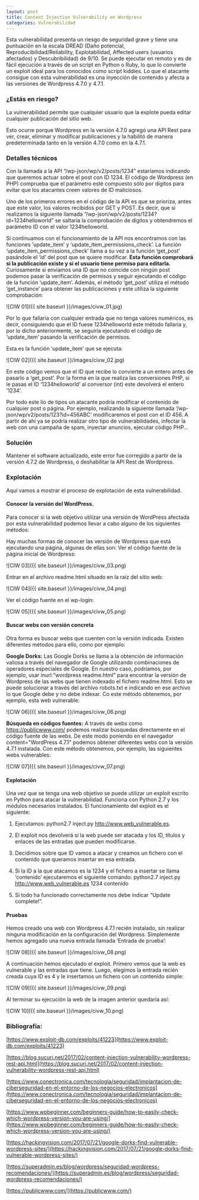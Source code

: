 ```yaml
---
layout: post
title: Content Injection Vulnerability en Wordpress
categories: Vulnerabilidad
---
```


Esta vulnerabilidad presenta un riesgo de seguridad grave y tiene una puntuación en la escala DREAD (Daño potencial, Reproducibilidad/Reliability, Explotabilidad, Affected users (usuarios afectados) y Descubribilidad) de 9/10. Se puede ejecutar en remoto y es de fácil ejecución a través de un script en Python o Ruby, lo que lo convierte un exploit ideal para los conocidos como script kiddies. Lo que el atacante consigue con esta vulnerabilidad es una inyección de contenido y afecta a las versiones de Wordpress 4.7.0 y 4.7.1. 

### ¿Estás en riesgo?

La vulnerabilidad permite que cualquier usuario que la explote pueda editar cualquier publicación del sitio web. 

Esto ocurre porque Wordpress en la versión 4.7.0 agregó una API Rest para ver, crear, eliminar y modificar publicaciones y la habilitó de manera predeterminada tanto en la versión 4.7.0 como en la 4.7.1.

### Detalles técnicos

Con la llamada a la API “/wp-json/wp/v2/posts/1234” estaríamos indicando que queremos actuar sobre el post con ID 1234. El código de Wordpress (en PHP) comprueba que el parámetro esté compuesto sólo por dígitos para evitar que los atacantes creen valores de ID maliciosos. 

Uno de los primeros errores en el código de la API es que se prioriza, antes que este valor, los valores recibidos por GET y POST. Es decir, que si realizamos la siguiente llamada “/wp-json/wp/v2/posts/1234?id=1234helloworld” se saltaría la comprobación de dígitos y obtendremos el parámetro ID con el valor 1234helloworld.

Si continuamos con el funcionamiento de la API nos encontramos con las funciones ‘update_item’ y  ‘update_item_permissions_check’. La función ‘update_item_permissions_check’ llama a su vez a la función ‘get_post’ pasándole el ‘id’ del post que se quiere modificar. **Esta función comprobará si la publicación existe y si el usuario tiene permiso para editarla.** Curiosamente si enviamos una ID que no coincide con ningún post podemos pasar la verificación de permisos y seguir ejecutando el código de la función ‘update_item’. Además, el método ‘get_post’ utiliza el método ‘get_instance’ para obtener las publicaciones y este utiliza la siguiente comprobación:

![CIW 01]({{ site.baseurl }}/images/civw_01.jpg)

Por lo que fallaría con cualquier entrada que no tenga valores numéricos, es decir, consiguiendo que el ID fuese 1234helloworld este método fallaría y, por lo dicho anteriormente, se seguiría ejecutando el código de ‘update_item’ pasando la verificación de permisos. 

Esta es la función ‘update_item’ que se ejecuta:

![CIW 02]({{ site.baseurl }}/images/civw_02.jpg)

En este código vemos que el ID que recibe lo convierte a un entero antes de pasarlo a ‘get_post’. Por la forma en la que realiza las conversiones PHP, si le pasas el ID ‘1234helloworld’ al conversor (int) este devolverá el entero ‘1234’.

Por todo este lío de tipos un atacante podría modificar el contenido de cualquier post o página. Por ejemplo, realizando la siguiente llamada ‘/wp-json/wp/v2/posts/123?id=456ABC’ modificaremos el post con el ID 456. A partir de ahí ya se podría realizar otro tipo de vulnerabilidades, infectar la web con una campaña de spam, inyectar anuncios, ejecutar código PHP… 

### Solución

Mantener el software actualizado, este error fue corregido a partir de la versión 4.7.2 de Wordpress, o deshabilitar la API Rest de Wordpress. 

### Explotación

Aquí vamos a mostrar el proceso de explotación de esta vulnerabilidad.

#### Conocer la versión del WordPress.

Para conocer si la web objetivo utilizar una versión de WordPress afectada por esta vulnerabilidad podemos llevar a cabo alguno de los siguientes métodos:

Hay muchas formas de conocer las versión de Wordpress que está ejecutando una página, algunas de ellas son:
Ver el código fuente de la página inicial de Wordpress:

![CIW 03]({{ site.baseurl }}/images/civw_03.png)

Entrar en el archivo readme.html situado en la raíz del sitio web:

![CIW 04]({{ site.baseurl }}/images/civw_04.png)

Ver el código fuente en el wp-login:

![CIW 05]({{ site.baseurl }}/images/civw_05.png)

#### Buscar webs con versión concreta

Otra forma es buscar webs que cuenten con la versión indicada. Existen diferentes métodos para ello, como por ejemplo:

**Google Dorks:** Las Google Dorks se llama a la obtención de información valiosa a través del navegador de Google utilizando combinaciones de operadores especiales de Google. En nuestro caso, podríamos, por ejemplo, usar inurl:”wordpress readme.html” para encontrar la versión de Wordpress de las webs que tienen indexado el fichero readme.html. Esto se puede solucionar a través del archivo robots.txt e indicando en ese archivo lo que Google debe y no debe indexar. Co este método obtenemos, por ejemplo, esta web vulnerable:

![CIW 06]({{ site.baseurl }}/images/civw_06.png)

**Búsqueda en códigos fuentes:** A través de webs como https://publicwww.com/ podemos realizar búsquedas directamente en el código fuente de las webs. De este modo poniendo en el navegador content="WordPress 4.7.1" podemos obtener diferentes webs con la versión 4.7.1 instalada. Con este método obtenemos, por ejemplo, las siguientes webs vulnerables:

![CIW 07]({{ site.baseurl }}/images/civw_07.png)

#### Explotación

Una vez que se tenga una web objetivo se puede utilizar un exploit escrito en Python para atacar la vulnerabilidad.  Funciona con Python 2.7 y los módulos necesarios instalados. 
El funcionamiento del exploit es el siguiente:

1. Ejecutamos: 
    python2.7 inject.py http://www.web_vulnerable.es.
2. El exploit nos devolverá si la web puede ser atacada y los ID, títulos y enlaces de las entradas que pueden modificarse. 
3. Decidimos sobre que ID vamos a atacar y creamos un fichero con el contenido que queramos insertar en esa entrada. 
4. Si la ID a la que atacamos es la 1234 y el fichero a insertar se llama ‘contenido’ ejecutaremos el siguiente comando: 
    python2.7 inject.py http://www.web_vulnerable.es 1234 contenido 

5. Si todo ha funcionado correctamente nos debe indicar “Update complete!”. 

#### Pruebas

Hemos creado una web con Wordpress 4.7.1 recién instalado, sin realizar ninguna modificación en la configuración del Wordpress. Simplemente hemos agregado una nueva entrada llamada ‘Entrada de prueba’:

![CIW 08]({{ site.baseurl }}/images/civw_08.png)

A continuación hemos ejecutado el exploit. Primero vemos que la web es vulnerable y las entradas que tiene. Luego, elegimos la entrada recién creada cuya ID es 4 y le insertamos un fichero con un contenido simple:

![CIW 09]({{ site.baseurl }}/images/civw_09.png)

Al terminar su ejecución la web de la imagen anterior quedaría así:

![CIW 10]({{ site.baseurl }}/images/civw_10.png)

### Bibliografía:

[https://www.exploit-db.com/exploits/41223](https://www.exploit-db.com/exploits/41223)

[https://blog.sucuri.net/2017/02/content-injection-vulnerability-wordpress-rest-api.html](https://blog.sucuri.net/2017/02/content-injection-vulnerability-wordpress-rest-api.html)

[https://www.conectronica.com/tecnologia/seguridad/implantacion-de-ciberseguridad-en-el-entorno-de-los-negocios-electronicos](https://www.conectronica.com/tecnologia/seguridad/implantacion-de-ciberseguridad-en-el-entorno-de-los-negocios-electronicos)

[https://www.wpbeginner.com/beginners-guide/how-to-easily-check-which-wordpress-version-you-are-using/](https://www.wpbeginner.com/beginners-guide/how-to-easily-check-which-wordpress-version-you-are-using/)

[https://hackingvision.com/2017/07/21/google-dorks-find-vulnerable-wordpress-sites/](https://hackingvision.com/2017/07/21/google-dorks-find-vulnerable-wordpress-sites/)

[https://superadmin.es/blog/wordpress/seguridad-wordpress-recomendaciones/](https://superadmin.es/blog/wordpress/seguridad-wordpress-recomendaciones/)

[https://publicwww.com/](https://publicwww.com/)
